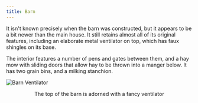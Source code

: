 ```yaml
---
title: Barn
---
```


It isn't known precisely when the barn was constructed, but it appears to be a bit newer than the main house.  It still retains almost all of its original features, including an elaborate metal ventilator on top, which has faux shingles on its base.

The interior features a number of pens and gates between them, and a hay mow with sliding doors that allow hay to be thrown into a manger below.  It has two grain bins, and a milking stanchion.

![Barn Ventilator](./IMAGES/barnVentilator.jpg)
<center>
The top of the barn is adorned with a fancy ventilator
</center>
